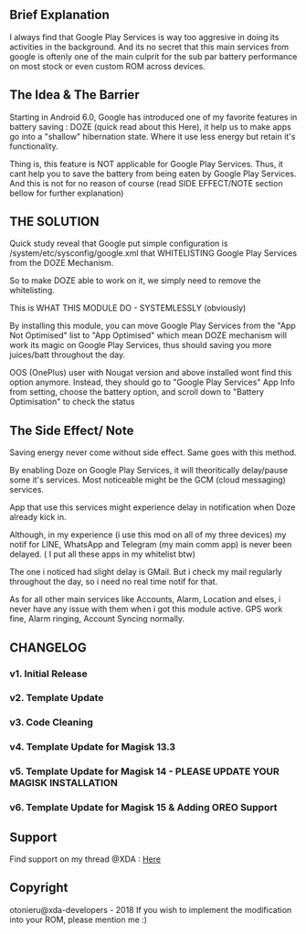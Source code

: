 ## Brief Explanation
I always find that Google Play Services is way too aggresive in doing its activities in the background. And its no secret that this main services from google is oftenly one of the main culprit for the sub par battery performance on most stock or even custom ROM across devices.

## The Idea & The Barrier
Starting in Android 6.0, Google has introduced one of my favorite features in battery saving : DOZE (quick read about this Here), it help us to make apps go into a "shallow" hibernation state. Where it use less energy but retain it's functionality.

Thing is, this feature is NOT applicable for Google Play Services. Thus, it cant help you to save the battery from being eaten by Google Play Services. And this is not for no reason of course (read SIDE EFFECT/NOTE section bellow for further explanation)

## THE SOLUTION
Quick study reveal that Google put simple configuration is /system/etc/sysconfig/google.xml that WHITELISTING Google Play Services from the DOZE Mechanism.

So to make DOZE able to work on it, we simply need to remove the whitelisting.

This is WHAT THIS MODULE DO - SYSTEMLESSLY (obviously)

By installing this module, you can move Google Play Services from the "App Not Optimised" list to "App Optimised" which mean DOZE mechanism will work its magic on Google Play Services, thus should saving you more juices/batt throughout the day.

OOS (OnePlus) user with Nougat version and above installed wont find this option anymore. Instead, they should go to "Google Play Services" App Info from setting, choose the battery option, and scroll down to "Battery Optimisation" to check the status

## The Side Effect/ Note
Saving energy never come without side effect. Same goes with this method.

By enabling Doze on Google Play Services, it will theoritically delay/pause some it's services. Most noticeable might be the GCM (cloud messaging) services.

App that use this services might experience delay in notification when Doze already kick in.

Although, in my experience (i use this mod on all of my three devices) my notif for LINE, WhatsApp and Telegram (my main comm app) is never been delayed. ( I put all these apps in my whitelist btw)

The one i noticed had slight delay is GMail. But i check my mail regularly throughout the day, so i need no real time notif for that.

As for all other main services like Accounts, Alarm, Location and elses, i never have any issue with them when i got this module active. GPS work fine, Alarm ringing, Account Syncing normally.

## CHANGELOG
### v1. Initial Release
### v2. Template Update
### v3. Code Cleaning
### v4. Template Update for Magisk 13.3
### v5. Template Update for Magisk 14 - PLEASE UPDATE YOUR MAGISK INSTALLATION
### v6. Template Update for Magisk 15 & Adding OREO Support

## Support
Find support on my thread @XDA : [Here](https://forum.xda-developers.com/apps/magisk/module-enable-doze-google-play-services-t3608783/post72344542#post72344542)

## Copyright
otonieru@xda-developers - 2018
If you wish to implement the modification into your ROM, please mention me :)
